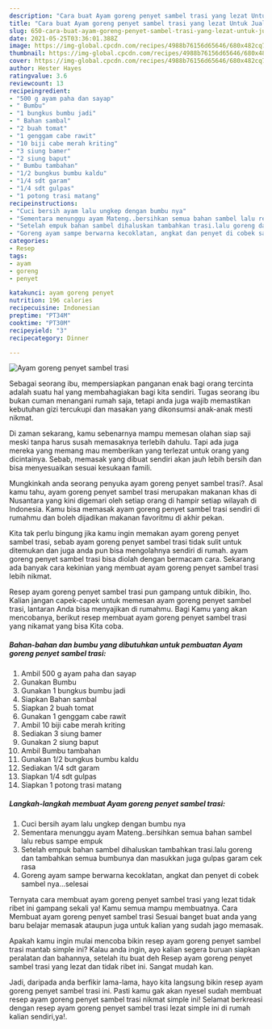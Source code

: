 ```yaml
---
description: "Cara buat Ayam goreng penyet sambel trasi yang lezat Untuk Jualan"
title: "Cara buat Ayam goreng penyet sambel trasi yang lezat Untuk Jualan"
slug: 650-cara-buat-ayam-goreng-penyet-sambel-trasi-yang-lezat-untuk-jualan
date: 2021-05-25T03:36:01.388Z
image: https://img-global.cpcdn.com/recipes/4988b76156d65646/680x482cq70/ayam-goreng-penyet-sambel-trasi-foto-resep-utama.jpg
thumbnail: https://img-global.cpcdn.com/recipes/4988b76156d65646/680x482cq70/ayam-goreng-penyet-sambel-trasi-foto-resep-utama.jpg
cover: https://img-global.cpcdn.com/recipes/4988b76156d65646/680x482cq70/ayam-goreng-penyet-sambel-trasi-foto-resep-utama.jpg
author: Hester Hayes
ratingvalue: 3.6
reviewcount: 13
recipeingredient:
- "500 g ayam paha dan sayap"
- " Bumbu"
- "1 bungkus bumbu jadi"
- " Bahan sambal"
- "2 buah tomat"
- "1 genggam cabe rawit"
- "10 biji cabe merah kriting"
- "3 siung bamer"
- "2 siung baput"
- " Bumbu tambahan"
- "1/2 bungkus bumbu kaldu"
- "1/4 sdt garam"
- "1/4 sdt gulpas"
- "1 potong trasi matang"
recipeinstructions:
- "Cuci bersih ayam lalu ungkep dengan bumbu nya"
- "Sementara menunggu ayam Mateng..bersihkan semua bahan sambel lalu rebus sampe empuk"
- "Setelah empuk bahan sambel dihaluskan tambahkan trasi.lalu goreng dan tambahkan semua bumbunya dan masukkan juga gulpas garam cek rasa"
- "Goreng ayam sampe berwarna kecoklatan, angkat dan penyet di cobek sambel nya...selesai"
categories:
- Resep
tags:
- ayam
- goreng
- penyet

katakunci: ayam goreng penyet 
nutrition: 196 calories
recipecuisine: Indonesian
preptime: "PT34M"
cooktime: "PT30M"
recipeyield: "3"
recipecategory: Dinner

---
```



![Ayam goreng penyet sambel trasi](https://img-global.cpcdn.com/recipes/4988b76156d65646/680x482cq70/ayam-goreng-penyet-sambel-trasi-foto-resep-utama.jpg)

Sebagai seorang ibu, mempersiapkan panganan enak bagi orang tercinta adalah suatu hal yang membahagiakan bagi kita sendiri. Tugas seorang ibu bukan cuman menangani rumah saja, tetapi anda juga wajib memastikan kebutuhan gizi tercukupi dan masakan yang dikonsumsi anak-anak mesti nikmat.

Di zaman  sekarang, kamu sebenarnya mampu memesan olahan siap saji meski tanpa harus susah memasaknya terlebih dahulu. Tapi ada juga mereka yang memang mau memberikan yang terlezat untuk orang yang dicintainya. Sebab, memasak yang dibuat sendiri akan jauh lebih bersih dan bisa menyesuaikan sesuai kesukaan famili. 



Mungkinkah anda seorang penyuka ayam goreng penyet sambel trasi?. Asal kamu tahu, ayam goreng penyet sambel trasi merupakan makanan khas di Nusantara yang kini digemari oleh setiap orang di hampir setiap wilayah di Indonesia. Kamu bisa memasak ayam goreng penyet sambel trasi sendiri di rumahmu dan boleh dijadikan makanan favoritmu di akhir pekan.

Kita tak perlu bingung jika kamu ingin memakan ayam goreng penyet sambel trasi, sebab ayam goreng penyet sambel trasi tidak sulit untuk ditemukan dan juga anda pun bisa mengolahnya sendiri di rumah. ayam goreng penyet sambel trasi bisa diolah dengan bermacam cara. Sekarang ada banyak cara kekinian yang membuat ayam goreng penyet sambel trasi lebih nikmat.

Resep ayam goreng penyet sambel trasi pun gampang untuk dibikin, lho. Kalian jangan capek-capek untuk memesan ayam goreng penyet sambel trasi, lantaran Anda bisa menyajikan di rumahmu. Bagi Kamu yang akan mencobanya, berikut resep membuat ayam goreng penyet sambel trasi yang nikamat yang bisa Kita coba.

<!--inarticleads1-->

##### Bahan-bahan dan bumbu yang dibutuhkan untuk pembuatan Ayam goreng penyet sambel trasi:

1. Ambil 500 g ayam paha dan sayap
1. Gunakan  Bumbu
1. Gunakan 1 bungkus bumbu jadi
1. Siapkan  Bahan sambal
1. Siapkan 2 buah tomat
1. Gunakan 1 genggam cabe rawit
1. Ambil 10 biji cabe merah kriting
1. Sediakan 3 siung bamer
1. Gunakan 2 siung baput
1. Ambil  Bumbu tambahan
1. Gunakan 1/2 bungkus bumbu kaldu
1. Sediakan 1/4 sdt garam
1. Siapkan 1/4 sdt gulpas
1. Siapkan 1 potong trasi matang




<!--inarticleads2-->

##### Langkah-langkah membuat Ayam goreng penyet sambel trasi:

1. Cuci bersih ayam lalu ungkep dengan bumbu nya
1. Sementara menunggu ayam Mateng..bersihkan semua bahan sambel lalu rebus sampe empuk
1. Setelah empuk bahan sambel dihaluskan tambahkan trasi.lalu goreng dan tambahkan semua bumbunya dan masukkan juga gulpas garam cek rasa
1. Goreng ayam sampe berwarna kecoklatan, angkat dan penyet di cobek sambel nya...selesai




Ternyata cara membuat ayam goreng penyet sambel trasi yang lezat tidak ribet ini gampang sekali ya! Kamu semua mampu membuatnya. Cara Membuat ayam goreng penyet sambel trasi Sesuai banget buat anda yang baru belajar memasak ataupun juga untuk kalian yang sudah jago memasak.

Apakah kamu ingin mulai mencoba bikin resep ayam goreng penyet sambel trasi mantab simple ini? Kalau anda ingin, ayo kalian segera buruan siapkan peralatan dan bahannya, setelah itu buat deh Resep ayam goreng penyet sambel trasi yang lezat dan tidak ribet ini. Sangat mudah kan. 

Jadi, daripada anda berfikir lama-lama, hayo kita langsung bikin resep ayam goreng penyet sambel trasi ini. Pasti kamu gak akan nyesel sudah membuat resep ayam goreng penyet sambel trasi nikmat simple ini! Selamat berkreasi dengan resep ayam goreng penyet sambel trasi lezat simple ini di rumah kalian sendiri,ya!.

